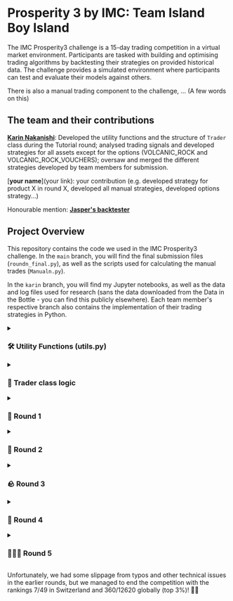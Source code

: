 # Prosperity 3 by IMC: Team Island Boy Island

The IMC Prosperity3 challenge is a 15-day trading competition in a virtual market environment. Participants are tasked with building and optimising trading algorithms by backtesting their strategies on provided historical data. The challenge provides a simulated environment where participants can test and evaluate their models against others.

There is also a manual trading component to the challenge, ... (A few words on this)

## The team and their contributions
[**Karin Nakanishi**](https://www.linkedin.com/in/karin-nakanishi/): Developed the utility functions and the structure of `Trader` class during the Tutorial round; analysed trading signals and developed strategies for all assets except for the options (VOLCANIC_ROCK and VOLCANIC_ROCK_VOUCHERS); oversaw and merged the different strategies developed by team members for submission. 

[**your name**](your link): your contribution (e.g. developed strategy for product X in round X, developed all manual strategies, developed options strategy...)

Honourable mention: [**Jasper's backtester**](https://github.com/jmerle/imc-prosperity-3-backtester)

## Project Overview
This repository contains the code we used in the IMC Prosperity3 challenge.
In the `main` branch, you will find the final submission files (`roundn_final.py`), as well as the scripts used for calculating the manual trades (`Manualn.py`). 

In the `karin` branch, you will find my Jupyter notebooks, as well as the data and log files used for research (sans the data downloaded from the Data in the Bottle - you can find this publicly elsewhere).  Each team member's respective branch also contains the implementation of their trading strategies in Python.

<details>
<summary><h3> 🛠 Utility Functions (utils.py) </h3></summary>

There are several utility functions to analyse the log files generated by the Prosperity server:

- `get_prices_log`: Extracts price and PnL data from the end-of-round log files.
- `get_tradehistory`: Extracts trade history (both own and market trades) from log files and outputs the data as a pandas dataframe.
- `get_mytrades`: Extracts own trades from the dataframe returned by `get_tradehistory` for a specified product.
- `get_orderbook`: Extracts the orderbook at each timestep, provided that it’s printed correctly by the Trader class.

Additionally, there are some utility functions for backtesting and research:

- `get_midprice_mm`: Calculates the theoretical midprice corresponding to the prices quoted by the market-making bots placing large orders on both sides. This is inspired by the discovery made by Linear Utilities ([source](https://github.com/ericcccsliu/imc-prosperity-2)).
- `find_signal_..(zscore, momentum, breakout)`: Implements various strategies to identify trading signals based on statistical methods such as z-score, momentum, and breakout patterns.
- `find_spread`: Calculates the spread between the ETF and its synthetic (introduced in Round 2) using the size-weighted mid-price.

With this, we are ready to dive into the competition! 💹
</details>

<details>
<summary><h3> 🤑 Trader class logic </h3></summary>

- `update_open_pos`: At each timestep, check for new (own) trades, and add the new trades to the dictionaries corresponding to open buy and sell orders. We consider the orders "closed" if there is a profit of at least 1 unit. Used to track the prices at which the algo has previously bought or sold to keep the profits/losses in check. 

- `order_prod`: Implements the trading strategy for each product.

- `run`: First update open positions as described above, then place orders for each product. 
</details>

<details>
<summary><h3> 🦑 Round 1 </h3></summary>

In Round 1, three products are traded in the exchange: RAINFOREST_RESIN, KELP and SQUID_INK. 

The fairprice of RAINFOREST_RESIN is constant at 10000 according to the market-making bots, but there is some noise around this value due to other bots placing orders below and above this price. Market-taking around this constant fairprice has worked very well, but we could further improve our PnL by market-making - placing bids below and asks above this price. We also cleared our positions by buying and selling at the fairprice when approaching the position limit. This has helped a little, but there was a trade-off between clearing too early (missing out on profitable trades) vs clearing too late (reaching and staying at the position limit for some time). With this, we could rake in a stable ~35k profit every round.

For KELP, we again calculated the fairprice as the one specified by the market-making bots. Market-taking and -making around this fairprice worked well. We also cleared our positions when it was beyond a certain limit, but made sure to impose a minimum profit of 1 unit against the outstanding orders. Even though the algo worked well, since the price fluctuations of KELP was small, the profit was stable but small, at around 5k every round. 

SQUID was highly volatile and had sudden, large spike/drop in prices. Based on the hint, we tried different mean-reversion approaches like Z-score and Ornstein-Uhlenbeck process, but found it difficult to correctly identify the signals. As a result, our profit from SQUID fluctuated quite a bit.

</details>

<details>
<summary><h3> 🧺 Round 2 </h3></summary>

In Round 2, the idea of ETF and synthetic was introduced. We could trade two PICNIC_BASKETs which corresponded to ETFs, as well as their contents CROISSANTS, JAMS and DJEMBES. As a first attempt, we tried to trade the spread between the basket and their underlying synthetic price, trading each spread independently. However, since the two baskets have similar contents and are highly correlated, we thought it made more sense to trade them together. Some research revealed that with a hedge ratio of ~2, the spread between the two baskets is much more mean-reverting than the individual spread. We thus switched to a pair-trading strategy in Round 5, hedging one basket with the other. This strategy turned out to work much better across different days in backtesting, raking in 20~30k of profit each day.

</details>


<details>
<summary><h3> 🪨 Round 3 </h3></summary>

Round 3 was all about options. We could trade the products VOLCANIC_ROCK_COUPON_N corresponding to different strike prices N, as well as the underlying asset, VOLCANIC_ROCK. (describe strategy here)


</details>


<details>
<summary><h3> 🍪 Round 4 </h3></summary>

The new product in Round 4 was MAGNIFICENT_MACARONS. Inspired by Prosperity 2, we investigated the arbitrage opportunities, which is to import from Pristine Cuisine at a cheaper price and sell them on the island exchange. However, unlike in Prosperity 2, there was now a conversion limit imposed, which heavily limited the volume. We only managed to produce around 5k profit with this simple arbitrage method. A much more important factor highlighted in the hint given by IMC seemed to be the sunlight index. We saw that a sharp change in the sunlight index when it is below a critical value of ~35 indicates a large drop in the macaron price. Therefore, we used this as a sell signal, and exited the short position once the sunlight index is back to above 45. 

</details>


<details>
<summary><h3> 🕵🏻‍♀️ Round 5 </h3></summary>

This was a very nice round. We obtained information about our counterparties. In particular, the data provided showed that Olivia consistently had the knowledge about the global minimum and maximum in a trading day, so we relied on her signal for SQUID_INK and CROISSANTS, only buying (selling) within a certain range from this global min (max). This had worked quite well, and Lady Olivia helped us gain ~18k with the two assets combined. She also traded KELP, but we found that since the price variation in KELP was not large, we could actually make more profit by market-making and taking instead of waiting for Olivia's signal. 

</details>


Unfortunately, we had some slippage from typos and other technical issues in the earlier rounds, but we managed to end the competition with the rankings 7/49 in Switzerland and 360/12620 globally (top 3%)! 🎉🤑
